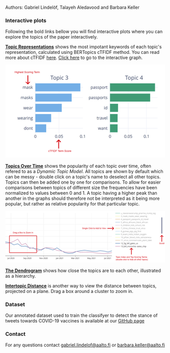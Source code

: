 Authors: Gabriel Lindelöf, Talayeh Aledavood and Barbara Keller

### Interactive plots
Following the bold links bellow you will find interactive plots where you can explore the topics of the paper interactively. 

[**Topic Representations**](https://htmlpreview.github.io/?https://github.com/GabrielLindelof/Vaccine-Discourse-on-Twitter-During-the-COVID-19-Pandemic/blob/companion_website/topic_representations.html) shows the most impotant keywords of each topic's representation, calculated using BERTopics cTFIDF method. You can read more about cTFIDF [here](https://maartengr.github.io/BERTopic/api/ctfidf.html). [Click here](https://htmlpreview.github.io/?https://github.com/GabrielLindelof/Vaccine-Discourse-on-Twitter-During-the-COVID-19-Pandemic/blob/companion_website/topic_representations.html) to go to the interactive graph. 

![**Term Score Bar Graphs**](/assets/term_scores.png)

[**Topics Over Time**](https://htmlpreview.github.io/?https://github.com/GabrielLindelof/Vaccine-Discourse-on-Twitter-During-the-COVID-19-Pandemic/blob/companion_website/topics_over_time.html) shows the popularity of each topic over time, often refered to as a _Dynamic Topic Model_. All topics are shown by default which can be messy - double click on a topic's name to deselect all other topics. Topics can then be added one by one for comparisons. To allow for easier comparisons between topics of different size the frequencies have been normalized to values between 0 and 1. A topic having a higher peak than another in the graphs should therefore not be interpreted as it being more popular, but rather as relative popularity for that particular topic. 

![**Topics Over Time Graph**](/assets/topics_over_time.png)

[**The Dendrogram**](https://htmlpreview.github.io/?https://github.com/GabrielLindelof/Vaccine-Discourse-on-Twitter-During-the-COVID-19-Pandemic/blob/companion_website/dendrogram.html) shows how close the topics are to each other, illustrated as a hierarchy. 

[**Intertopic Distance**](https://htmlpreview.github.io/?https://github.com/GabrielLindelof/Vaccine-Discourse-on-Twitter-During-the-COVID-19-Pandemic/blob/companion_website/intertopic.html) is another way to view the distance between topics, projected on a plane. Drag a box around a cluster to zoom in. 

### Dataset
Our annotated dataset used to train the classifyer to detect the stance of tweets towards COVID-19 vaccines is available at our [GitHub page](https://github.com/GabrielLindelof/Vaccine-Discourse-on-Twitter-During-the-COVID-19-Pandemic)

### Contact
For any questions contact gabriel.lindelof@aalto.fi or barbara.keller@aalto.fi 


